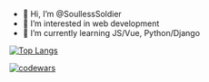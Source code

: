 - 👋 Hi, I’m @SoullessSoldier
- 👀 I’m interested in web development
- 🌱 I’m currently learning JS/Vue, Python/Django


[![Top Langs](https://github-readme-stats.vercel.app/api/top-langs/?username=SoullessSoldier&layout=compact)](https://github.com/SoullessSoldier/github-readme-stats)

[![codewars](https://www.codewars.com/users/SoullessSoldier/badges/large)](https://www.codewars.com/users/SoullessSoldier)
<!---
SoullessSoldier/SoullessSoldier is a ✨ special ✨ repository because its `README.md` (this file) appears on your GitHub profile.
You can click the Preview link to take a look at your changes.
--->

